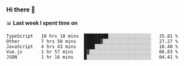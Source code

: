 ### Hi there 👋

<!--
**DBvc/DBvc** is a ✨ _special_ ✨ repository because its `README.md` (this file) appears on your GitHub profile.

Here are some ideas to get you started:

- 🔭 I’m currently working on ...
- 🌱 I’m currently learning ...
- 👯 I’m looking to collaborate on ...
- 🤔 I’m looking for help with ...
- 💬 Ask me about ...
- 📫 How to reach me: ...
- 😄 Pronouns: ...
- ⚡ Fun fact: ...
-->

📊 **Last week I spent time on**
<!--START_SECTION:waka-->
```text
TypeScript   10 hrs 18 mins  █████████░░░░░░░░░░░░░░░░   35.81 % 
Other        7 hrs 50 mins   ██████▓░░░░░░░░░░░░░░░░░░   27.27 % 
JavaScript   4 hrs 43 mins   ████░░░░░░░░░░░░░░░░░░░░░   16.40 % 
Vue.js       1 hr 57 mins    █▓░░░░░░░░░░░░░░░░░░░░░░░   06.83 % 
JSON         1 hr 16 mins    █░░░░░░░░░░░░░░░░░░░░░░░░   04.41 % 
```
<!--END_SECTION:waka-->
